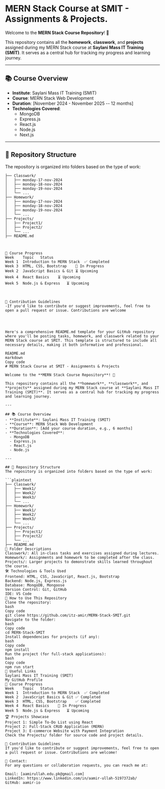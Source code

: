 # MERN Stack Course at SMIT - Assignments & Projects.

Welcome to the **MERN Stack Course Repository**! 🚀

This repository contains all the **homework**, **classwork**, and **projects** assigned during my MERN Stack course at **Saylani Mass IT Training (SMIT)**. It serves as a central hub for tracking my progress and learning journey.

---

## 📚 Course Overview
- **Institute**: Saylani Mass IT Training (SMIT)
- **Course**: MERN Stack Web Development
- **Duration**: [November 2024 - November 2025 -- 12 months]
- **Technologies Covered**: 
  - MongoDB
  - Express.js
  - React.js
  - Node.js
  - Next.js

---

## 📂 Repository Structure
The repository is organized into folders based on the type of work:

```plaintext
├── Classwork/
│   ├── monday-17-nov-2024
│   ├── monday-18-nov-2024
│   ├── monday-19-nov-2024
│   └── ...
├── Homework/
│   ├── monday-17-nov-2024
│   ├── monday-18-nov-2024
│   ├── monday-19-nov-2024
│   └── ...
├── Projects/
│   ├── Project1/
│   ├── Project2/
│   └── ...
├── README.md



📌 Course Progress
Week	Topic	Status
Week 1	Introduction to MERN Stack	✅ Completed
Week 3	HTML, CSS, Bootstrap	🔄 In Progress
Week 2	JavaScript Basics & Git	⏳ Upcoming
Week 4	React Basics	⏳ Upcoming
Week 5	Node.js & Express	⏳ Upcoming



🤝 Contribution Guidelines
-If you'd like to contribute or suggest improvements, feel free to open a pull request or issue. Contributions are welcome




Here's a comprehensive README.md template for your GitHub repository where you'll be posting tasks, homework, and classwork related to your MERN Stack course at SMIT. This template is structured to include all necessary details, making it both informative and professional.

README.md
markdown
Copy code
# MERN Stack Course at SMIT - Assignments & Projects

Welcome to the **MERN Stack Course Repository**! 🚀

This repository contains all the **homework**, **classwork**, and **projects** assigned during my MERN Stack course at **Saylani Mass IT Training (SMIT)**. It serves as a central hub for tracking my progress and learning journey.

---

## 📚 Course Overview
- **Institute**: Saylani Mass IT Training (SMIT)
- **Course**: MERN Stack Web Development
- **Duration**: [Add your course duration, e.g., 6 months]
- **Technologies Covered**: 
  - MongoDB
  - Express.js
  - React.js
  - Node.js

---

## 📂 Repository Structure
The repository is organized into folders based on the type of work:

```plaintext
├── Classwork/
│   ├── Week1/
│   ├── Week2/
│   ├── Week3/
│   └── ...
├── Homework/
│   ├── Week1/
│   ├── Week2/
│   ├── Week3/
│   └── ...
├── Projects/
│   ├── Project1/
│   ├── Project2/
│   └── ...
├── README.md
🔄 Folder Descriptions
Classwork/: All in-class tasks and exercises assigned during lectures.
Homework/: Assignments and homework to be completed after the class.
Projects/: Larger projects to demonstrate skills learned throughout the course.
🛠️ Technologies & Tools Used
Frontend: HTML, CSS, JavaScript, React.js, Bootstrap
Backend: Node.js, Express.js
Database: MongoDB, Mongoose
Version Control: Git, GitHub
IDE: VS Code
📝 How to Use This Repository
Clone the repository:
bash
Copy code
git clone https://github.com/itz-amir/MERN-Stack-SMIT.git
Navigate to the folder:
bash
Copy code
cd MERN-Stack-SMIT
Install dependencies for projects (if any):
bash
Copy code
npm install
Run the project (for full-stack applications):
bash
Copy code
npm run start
🔗 Useful Links
Saylani Mass IT Training (SMIT)
My GitHub Profile
📌 Course Progress
Week	Topic	Status
Week 1	Introduction to MERN Stack	✅ Completed
Week 2	JavaScript Basics & Git	✅ Completed
Week 3	HTML, CSS, Bootstrap	✅ Completed
Week 4	React Basics	🔄 In Progress
Week 5	Node.js & Express	⏳ Upcoming
🏆 Projects Showcase
Project 1: Simple To-Do List using React
Project 2: Full-Stack CRUD Application (MERN)
Project 3: E-commerce Website with Payment Integration
Check the Projects/ folder for source code and project details.

🤝 Contribution Guidelines
If you'd like to contribute or suggest improvements, feel free to open a pull request or issue. Contributions are welcome!

📧 Contact:
For any questions or collaboration requests, you can reach me at:

Email: [aamirullah.edu.pk@gmail.com]
LinkedIn: https://www.linkedin.com/in/aamir-ullah-5197372ab/
GitHub: aamir-io

